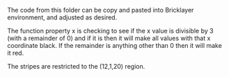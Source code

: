 The code from this folder can be copy and pasted into Bricklayer environment, 
and adjusted as desired.

The function property x is checking to see if the x value is divisible by 3 
(with a remainder of 0) and if it is then it will make all values with that x 
coordinate black. If the remainder is anything other than 0 then it will make it
red. 

The stripes are restricted to the (12,1,20) region.